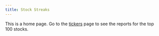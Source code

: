 ```yaml
---
title: Stock Streaks
---
```


This is a home page. Go to the [tickers](/report/tickers) page to see the reports for the top 100 stocks.